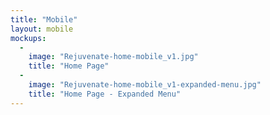 ```yaml
---
title: "Mobile"
layout: mobile
mockups:
  -
    image: "Rejuvenate-home-mobile_v1.jpg"
    title: "Home Page"
  -
    image: "Rejuvenate-home-mobile_v1-expanded-menu.jpg"
    title: "Home Page - Expanded Menu"
---
```

